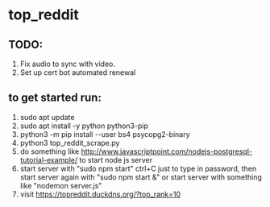# top_reddit

## TODO:
1. Fix audio to sync with video.
2. Set up cert bot automated renewal

## to get started run:
1. sudo apt update
2. sudo apt install -y python python3-pip
3. python3 -m pip install --user bs4 psycopg2-binary
4. python3 top_reddit_scrape.py
5. do something like http://www.javascriptpoint.com/nodejs-postgresql-tutorial-example/ to start node js server
6. start server with "sudo npm start" ctrl+C just to type in password, then start server again with "sudo npm start &" or start server with something like "nodemon server.js"
7. visit https://topreddit.duckdns.org/?top_rank=10
